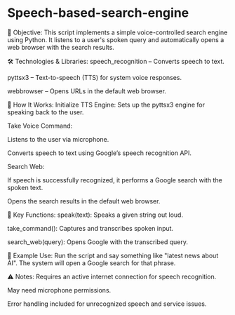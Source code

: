 # Speech-based-search-engine
📌 Objective:
This script implements a simple voice-controlled search engine using Python. It listens to a user's spoken query and automatically opens a web browser with the search results.

🛠️ Technologies & Libraries:
speech_recognition – Converts speech to text.

pyttsx3 – Text-to-speech (TTS) for system voice responses.

webbrowser – Opens URLs in the default web browser.

🚀 How It Works:
Initialize TTS Engine: Sets up the pyttsx3 engine for speaking back to the user.

Take Voice Command:

Listens to the user via microphone.

Converts speech to text using Google’s speech recognition API.

Search Web:

If speech is successfully recognized, it performs a Google search with the spoken text.

Opens the search results in the default web browser.

🧠 Key Functions:
speak(text): Speaks a given string out loud.

take_command(): Captures and transcribes spoken input.

search_web(query): Opens Google with the transcribed query.

📝 Example Use:
Run the script and say something like "latest news about AI". The system will open a Google search for that phrase.

⚠️ Notes:
Requires an active internet connection for speech recognition.

May need microphone permissions.

Error handling included for unrecognized speech and service issues.
